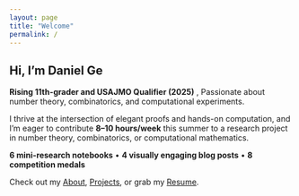 ```yaml
---
layout: page
title: "Welcome"
permalink: /
---
```


## Hi, I’m Daniel Ge 

**Rising 11th-grader and USAJMO Qualifier (2025)**  , Passionate about number theory, combinatorics, and computational experiments.

I thrive at the intersection of elegant proofs and hands-on computation, and I’m eager to contribute **8–10 hours/week** this summer to a research project in number theory, combinatorics, or computational mathematics.

**6 mini-research notebooks** • **4 visually engaging blog posts** • **8 competition medals**

Check out my [About](/about), [Projects](/projects), or grab my [Resume](/HaifengGeCV.pdf).
